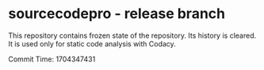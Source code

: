 # sourcecodepro - release branch

This repository contains frozen state of the repository.
Its history is cleared. It is used only for static code
analysis with Codacy.

Commit Time: 1704347431